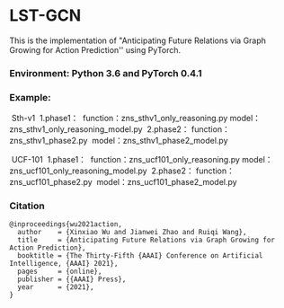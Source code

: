 # LST-GCN

This is the implementation of "Anticipating Future Relations via Graph Growing for Action Prediction'' using PyTorch. 

### Environment: Python 3.6 and PyTorch 0.4.1

### Example:

​	Sth-v1
​		1.phase1：
​		function：zns_sthv1_only_reasoning.py
​		model：zns_sthv1_only_reasoning_model.py
​		2.phase2：
​		function：zns_sthv1_phase2.py
​		model：zns_sthv1_phase2_model.py

​	UCF-101
​		1.phase1：
​		function：zns_ucf101_only_reasoning.py
​		model：zns_ucf101_only_reasoning_model.py
​		2.phase2：
​		function：zns_ucf101_phase2.py
​		model：zns_ucf101_phase2_model.py

### Citation

```
@inproceedings{wu2021action,
  author    = {Xinxiao Wu and Jianwei Zhao and Ruiqi Wang},
  title     = {Anticipating Future Relations via Graph Growing for Action Prediction},
  booktitle = {The Thirty-Fifth {AAAI} Conference on Artificial Intelligence, {AAAI} 2021},
  pages     = {online},
  publisher = {{AAAI} Press},
  year      = {2021},
}
```